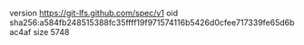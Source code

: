 version https://git-lfs.github.com/spec/v1
oid sha256:a584fb248515388fc35ffff19f971574116b5426d0cfee717339fe65d6bac4af
size 5748
